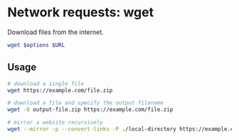 # Network requests: wget

Download files from the internet.

```bash
wget $options $URL
```

## Usage

```bash
# download a single file
wget https://example.com/file.zip

# download a file and specify the output filename
wget -O output-file.zip https://example.com/file.zip

# mirror a website recursively
wget --mirror -p --convert-links -P ./local-directory https://example.com/
```
